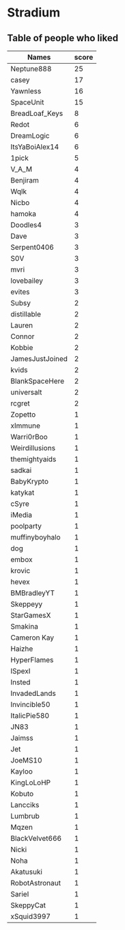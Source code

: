 # Stradium
## Table of people who liked
Names | score
--- | ---
Neptune888 | 25
casey | 17
Yawnless | 16
SpaceUnit | 15
BreadLoaf_Keys | 8
Redot | 6
DreamLogic | 6
ItsYaBoiAlex14 | 6
1pick | 5
V_A_M | 4
Benjiram | 4
Wqlk | 4
Nicbo | 4
hamoka | 4
Doodles4 | 3
Dave | 3
Serpent0406 | 3
S0V | 3
mvri | 3
lovebailey | 3
evites | 3
Subsy | 2
distillable | 2
Lauren | 2
Connor | 2
Kobbie | 2
JamesJustJoined | 2
kvids | 2
BlankSpaceHere | 2
universalt | 2
rcgret | 2
Zopetto | 1
xImmune | 1
Warri0rBoo | 1
Weirdillusions | 1
themightyaids | 1
sadkai | 1
BabyKrypto | 1
katykat | 1
cSyre | 1
iMedia | 1
poolparty | 1
muffinyboyhalo | 1
dog | 1
embox | 1
krovic | 1
hevex | 1
BMBradleyYT | 1
Skeppeyy | 1
StarGamesX | 1
Smakina | 1
Cameron Kay | 1
Haizhe | 1
HyperFlames | 1
ISpexI | 1
Insted | 1
InvadedLands | 1
Invincible50 | 1
ItalicPie580 | 1
JN83 | 1
Jaimss | 1
Jet | 1
JoeMS10 | 1
Kayloo | 1
KingLoLoHP | 1
Kobuto | 1
Lancciks | 1
Lumbrub | 1
Mqzen | 1
BlackVelvet666 | 1
Nicki | 1
Noha | 1
Akatusuki | 1
RobotAstronaut | 1
Sariel | 1
SkeppyCat | 1
xSquid3997 | 1

